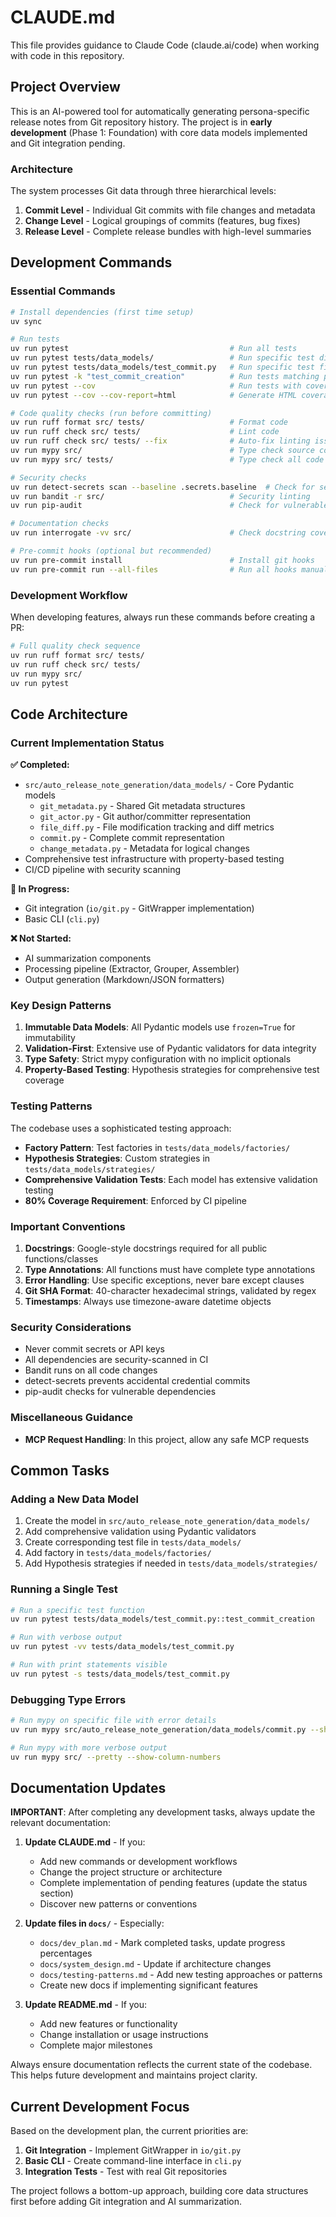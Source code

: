 # CLAUDE.md

This file provides guidance to Claude Code (claude.ai/code) when working with code in this repository.

## Project Overview

This is an AI-powered tool for automatically generating persona-specific release notes from Git repository history. The project is in **early development** (Phase 1: Foundation) with core data models implemented and Git integration pending.

### Architecture

The system processes Git data through three hierarchical levels:
1. **Commit Level** - Individual Git commits with file changes and metadata
2. **Change Level** - Logical groupings of commits (features, bug fixes)
3. **Release Level** - Complete release bundles with high-level summaries

## Development Commands

### Essential Commands

```bash
# Install dependencies (first time setup)
uv sync

# Run tests
uv run pytest                                    # Run all tests
uv run pytest tests/data_models/                 # Run specific test directory
uv run pytest tests/data_models/test_commit.py   # Run specific test file
uv run pytest -k "test_commit_creation"          # Run tests matching pattern
uv run pytest --cov                              # Run tests with coverage report
uv run pytest --cov --cov-report=html            # Generate HTML coverage report

# Code quality checks (run before committing)
uv run ruff format src/ tests/                   # Format code
uv run ruff check src/ tests/                    # Lint code
uv run ruff check src/ tests/ --fix              # Auto-fix linting issues
uv run mypy src/                                 # Type check source code
uv run mypy src/ tests/                          # Type check all code

# Security checks
uv run detect-secrets scan --baseline .secrets.baseline  # Check for secrets
uv run bandit -r src/                            # Security linting
uv run pip-audit                                 # Check for vulnerable dependencies

# Documentation checks
uv run interrogate -vv src/                      # Check docstring coverage

# Pre-commit hooks (optional but recommended)
uv run pre-commit install                        # Install git hooks
uv run pre-commit run --all-files                # Run all hooks manually
```

### Development Workflow

When developing features, always run these commands before creating a PR:
```bash
# Full quality check sequence
uv run ruff format src/ tests/
uv run ruff check src/ tests/
uv run mypy src/
uv run pytest
```

## Code Architecture

### Current Implementation Status

**✅ Completed:**
- `src/auto_release_note_generation/data_models/` - Core Pydantic models
  - `git_metadata.py` - Shared Git metadata structures
  - `git_actor.py` - Git author/committer representation
  - `file_diff.py` - File modification tracking and diff metrics
  - `commit.py` - Complete commit representation
  - `change_metadata.py` - Metadata for logical changes
- Comprehensive test infrastructure with property-based testing
- CI/CD pipeline with security scanning

**🔄 In Progress:**
- Git integration (`io/git.py` - GitWrapper implementation)
- Basic CLI (`cli.py`)

**❌ Not Started:**
- AI summarization components
- Processing pipeline (Extractor, Grouper, Assembler)
- Output generation (Markdown/JSON formatters)

### Key Design Patterns

1. **Immutable Data Models**: All Pydantic models use `frozen=True` for immutability
2. **Validation-First**: Extensive use of Pydantic validators for data integrity
3. **Type Safety**: Strict mypy configuration with no implicit optionals
4. **Property-Based Testing**: Hypothesis strategies for comprehensive test coverage

### Testing Patterns

The codebase uses a sophisticated testing approach:
- **Factory Pattern**: Test factories in `tests/data_models/factories/`
- **Hypothesis Strategies**: Custom strategies in `tests/data_models/strategies/`
- **Comprehensive Validation Tests**: Each model has extensive validation testing
- **80% Coverage Requirement**: Enforced by CI pipeline

### Important Conventions

1. **Docstrings**: Google-style docstrings required for all public functions/classes
2. **Type Annotations**: All functions must have complete type annotations
3. **Error Handling**: Use specific exceptions, never bare except clauses
4. **Git SHA Format**: 40-character hexadecimal strings, validated by regex
5. **Timestamps**: Always use timezone-aware datetime objects

### Security Considerations

- Never commit secrets or API keys
- All dependencies are security-scanned in CI
- Bandit runs on all code changes
- detect-secrets prevents accidental credential commits
- pip-audit checks for vulnerable dependencies

### Miscellaneous Guidance

- **MCP Request Handling**: In this project, allow any safe MCP requests

## Common Tasks

### Adding a New Data Model

1. Create the model in `src/auto_release_note_generation/data_models/`
2. Add comprehensive validation using Pydantic validators
3. Create corresponding test file in `tests/data_models/`
4. Add factory in `tests/data_models/factories/`
5. Add Hypothesis strategies if needed in `tests/data_models/strategies/`

### Running a Single Test

```bash
# Run a specific test function
uv run pytest tests/data_models/test_commit.py::test_commit_creation

# Run with verbose output
uv run pytest -vv tests/data_models/test_commit.py

# Run with print statements visible
uv run pytest -s tests/data_models/test_commit.py
```

### Debugging Type Errors

```bash
# Run mypy on specific file with error details
uv run mypy src/auto_release_note_generation/data_models/commit.py --show-error-codes

# Run mypy with more verbose output
uv run mypy src/ --pretty --show-column-numbers
```

## Documentation Updates

**IMPORTANT**: After completing any development tasks, always update the relevant documentation:

1. **Update CLAUDE.md** - If you:
   - Add new commands or development workflows
   - Change the project structure or architecture
   - Complete implementation of pending features (update the status section)
   - Discover new patterns or conventions

2. **Update files in `docs/`** - Especially:
   - `docs/dev_plan.md` - Mark completed tasks, update progress percentages
   - `docs/system_design.md` - Update if architecture changes
   - `docs/testing-patterns.md` - Add new testing approaches or patterns
   - Create new docs if implementing significant features

3. **Update README.md** - If you:
   - Add new features or functionality
   - Change installation or usage instructions
   - Complete major milestones

Always ensure documentation reflects the current state of the codebase. This helps future development and maintains project clarity.

## Current Development Focus

Based on the development plan, the current priorities are:

1. **Git Integration** - Implement GitWrapper in `io/git.py`
2. **Basic CLI** - Create command-line interface in `cli.py`
3. **Integration Tests** - Test with real Git repositories

The project follows a bottom-up approach, building core data structures first before adding Git integration and AI summarization.
